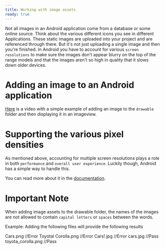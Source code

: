 ```yaml
---
title: Working with image assets
ready: true
---
```


Not all images in an Android application come from a database or some online source. Think about the various different icons you see in different Applications.
These static images are uploaded into your project and are referenced through there. But it's not just uploading a single image and then you're finished.
In Android you have to account for various `screen resolutions` to make sure the images don't appear blurry on the top of the range models and that the images aren't
so high in quality that it slows down older devices.

# Adding an image to an Android application

[Here](https://www.youtube.com/watch?v=Ab7U7lqikfU) is a video with a simple example of adding an image to the `drawable` folder and then displaying it in an imageview.

# Supporting the various pixel densities

As mentioned above, accounting for multiple screen resolutions plays a role in both `performance` and `overall user experience`.
Luckily though, Android has a simple way to handle this.

You can read more about it in the [documentation](https://developer.android.com/training/multiscreen/screendensities).

# Important Note

When adding image assets to the drawable folder, the names of the images are not allowed to contain `capital letters` or `spaces` between the words.

Example: Adding the following files will provide the following results

Cars.png				//Error
Toyotal Corolla.png		//Error
Cars!.jpg				//Error
cars.jpg				//Pass
toyota_corolla.png		//Pass
